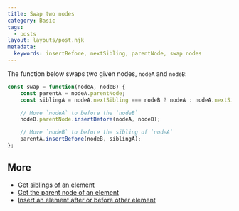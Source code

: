 ```yaml
---
title: Swap two nodes
category: Basic
tags:
  - posts
layout: layouts/post.njk
metadata:
  keywords: insertBefore, nextSibling, parentNode, swap nodes
---
```


The function below swaps two given nodes, `nodeA` and `nodeB`:

```js
const swap = function(nodeA, nodeB) {
    const parentA = nodeA.parentNode;
    const siblingA = nodeA.nextSibling === nodeB ? nodeA : nodeA.nextSibling;

    // Move `nodeA` to before the `nodeB`
    nodeB.parentNode.insertBefore(nodeA, nodeB);

    // Move `nodeB` to before the sibling of `nodeA`
    parentA.insertBefore(nodeB, siblingA);
};
```

## More

* [Get siblings of an element](/get-siblings-of-an-element)
* [Get the parent node of an element](/get-the-parent-node-of-an-element)
* [Insert an element after or before other element](/insert-an-element-after-or-before-other-element)
